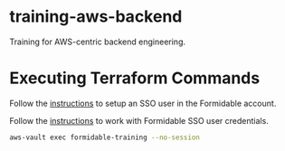 # training-aws-backend
Training for AWS-centric backend engineering.

# Executing Terraform Commands

Follow the [instructions](https://github.com/FormidableLabs/training-docs/blob/main/docs/courses/cloud-infra/201/getting-started/account-setup.mdx) to setup an SSO user in the Formidable account.

Follow the [instructions](https://github.com/FormidableLabs/training-docs/blob/main/docs/courses/cloud-infra/201/getting-started/_account-setup-aws.mdx#authenticating-with-aws) to work with Formidable SSO user credentials.

```sh
aws-vault exec formidable-training --no-session
```
